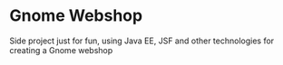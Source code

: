 # Gnome Webshop
Side project just for fun, using Java EE, JSF and other technologies for creating a Gnome webshop 
